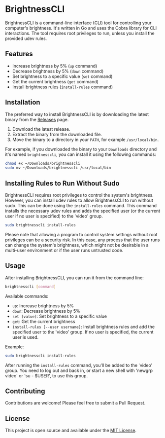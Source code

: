 # BrightnessCLI

BrightnessCLI is a command-line interface (CLI) tool for controlling your computer's brightness. It's written in Go and uses the Cobra library for CLI interactions. The tool requires root privileges to run, unless you install the provided udev rules.

## Features

- Increase brightness by 5% (`up` command)
- Decrease brightness by 5% (`down` command)
- Set brightness to a specific value (`set` command)
- Get the current brightness (`get` command)
- Install brightness rules (`install-rules` command)

## Installation

The preferred way to install BrightnessCLI is by downloading the latest binary from the [Releases](https://github.com/fingann/brightnesscli/releases) page.

1. Download the latest release.
2. Extract the binary from the downloaded file.
3. Move the binary to a directory in your `PATH`, for example `/usr/local/bin`.

For example, if you downloaded the binary to your `Downloads` directory and it's named `brightnesscli`, you can install it using the following commands:

```bash
chmod +x ~/Downloads/brightnesscli
sudo mv ~/Downloads/brightnesscli /usr/local/bin
```
## Installing Rules to Run Without Sudo

BrightnessCLI requires root privileges to control the system's brightness. However, you can install udev rules to allow BrightnessCLI to run without sudo. This can be done using the `install-rules` command. This command installs the necessary udev rules and adds the specified user (or the current user if no user is specified) to the 'video' group.

```bash
sudo brightnesscli install-rules
```

Please note that allowing a program to control system settings without root privileges can be a security risk. In this case, any process that the user runs can change the system's brightness, which might not be desirable in a multi-user environment or if the user runs untrusted code.

## Usage

After installing BrightnessCLI, you can run it from the command line:

```bash
brightnesscli [command]
```

Available commands:

- `up`: Increase brightness by 5%
- `down`: Decrease brightness by 5%
- `set [value]`: Set brightness to a specific value
- `get`: Get the current brightness
- `install-rules [--user username]`: Install brightness rules and add the specified user to the 'video' group. If no user is specified, the current user is used.

Example:

```bash
sudo brightnesscli install-rules
```

After running the `install-rules` command, you'll be added to the 'video' group. You need to log out and back in, or start a new shell with 'newgrp video' or 'su - $USER', to use this group.

## Contributing

Contributions are welcome! Please feel free to submit a Pull Request.

## License

This project is open source and available under the [MIT License](LICENSE).
